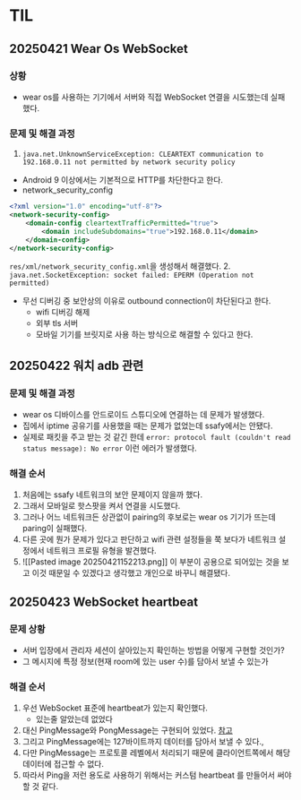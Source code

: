 # TIL

## 20250421 Wear Os WebSocket

### 상황

- wear os를 사용하는 기기에서 서버와 직접 WebSocket 연결을 시도했는데 실패했다.

### 문제 및 해결 과정

1. `java.net.UnknownServiceException: CLEARTEXT communication to 192.168.0.11 not permitted by network security policy`

- Android 9 이상에서는 기본적으로 HTTP를 차단한다고 한다.
- network_security_config

```xml
<?xml version="1.0" encoding="utf-8"?>
<network-security-config>
    <domain-config cleartextTrafficPermitted="true">
        <domain includeSubdomains="true">192.168.0.11</domain>
    </domain-config>
</network-security-config>

```

`res/xml/network_security_config.xml`을 생성해서 해결했다. 2. `java.net.SocketException: socket failed: EPERM (Operation not permitted)`

- 무선 디버깅 중 보안상의 이유로 outbound connection이 차단된다고 한다.
  - wifi 디버깅 해제
  - 외부 tls 서버
  - 모바일 기기를 브릿지로 사용
    하는 방식으로 해결할 수 있다고 한다.

## 20250422 워치 adb 관련

### 문제 및 해결 과정

- wear os 디바이스를 안드로이드 스튜디오에 연결하는 데 문제가 발생했다.
- 집에서 iptime 공유기를 사용했을 때는 문제가 없었는데 ssafy에서는 안됐다.
- 실제로 패킷을 주고 받는 것 같긴 한데 `error: protocol fault (couldn't read status message): No error` 이런 에러가 발생했다.

### 해결 순서

1. 처음에는 ssafy 네트워크의 보안 문제이지 않을까 했다.
2. 그래서 모바일로 핫스팟을 켜서 연결을 시도했다.
3. 그러나 어느 네트워크든 상관없이 pairing의 후보로는 wear os 기기가 뜨는데 paring이 실패했다.
4. 다른 곳에 뭔가 문제가 있다고 판단하고 wifi 관련 설정들을 쭉 보다가 네트워크 설정에서 네트워크 프로필 유형을 발견했다.
5. ![[Pasted image 20250421152213.png]] 이 부분이 공용으로 되어있는 것을 보고 이것 때문일 수 있겠다고 생각했고 개인으로 바꾸니 해결됐다.

## 20250423 WebSocket heartbeat

### 문제 상황

- 서버 입장에서 관리자 세션이 살아있는지 확인하는 방법을 어떻게 구현할 것인가?
- 그 메시지에 특정 정보(현재 room에 있는 user 수)를 담아서 보낼 수 있는가

### 해결 순서

1. 우선 WebSocket 표준에 heartbeat가 있는지 확인했다.
   - 있는줄 알았는데 없었다
2. 대신 PingMessage와 PongMessage는 구현되어 있었다. [참고](https://datatracker.ietf.org/doc/html/rfc6455#section-5.5.2)
3. 그리고 PingMessage에는 127바이트까지 데이터를 담아서 보낼 수 있다.,
4. 다만 PingMessage는 프로토콜 레벨에서 처리되기 때문에 클라이언트쪽에서 해당 데이터에 접근할 수 없다.
5. 따라서 Ping을 저런 용도로 사용하기 위해서는 커스텀 heartbeat 를 만들어서 써야할 것 같다.
